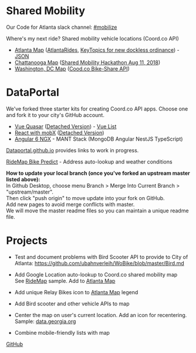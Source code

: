 # Shared Mobility

Our Code for Atlanta slack channel: [#mobilize](https://codeforatlanta.slack.com/messages/C9J705RRB)

Where's my next ride? Shared mobility vehicle locations (Coord.co API)

- [Atlanta Map](atlanta/) ([AtlantaRides](https://github.com/AtlantaRides/atlantarides.github.io), [KeyTopics for new dockless ordinance](https://sharedmobility.github.io/atlanta/ordinance/2018/Dockless_KeyTopics_20180731.pdf)) - 
[JSON](https://api.coord.co/v1/bike/location?access_key=p9H_wRiQaoEoIKQBaJnA1oR77yCBY-6Z-AEku8bgJNk&latitude=33.7490&longitude=-84.3880&radius_km=10)
- [Chattanooga Map](chattanooga/) ([Shared Mobility Hackathon Aug 11, 2018](https://www.eventbrite.com/e/national-day-of-civic-hacking-tickets-48338457628))
- [Washington, DC Map](dc/) ([Cood.co Bike-Share API](https://coord.co/quickstart/bike-share))

# DataPortal

We've forked three starter kits for creating Coord.co API apps.
Choose one and fork it to your city's GitHub account.

- [Vue Quasar](https://github.com/DataPortal/coord-vue-quasar) ([Detached Version](https://github.com/DataPortal/coord-quasar)) - [Vue List](https://smartparks.github.io/)
- [React with mobX](https://github.com/DataPortal/coord-react) ([Detached Version](https://github.com/DataPortal/coord-react-detached))
- [Angular 6 NGX](https://github.com/DataPortal/coord-angular) - MANT Stack (MongoDB Angular NestJS TypeScript)

[Dataportal.github.io](https://dataportal.github.io) provides links to work in progress.

[RideMap Bike Predict](https://github.com/SharedMobility/RideMap) - Address auto-lookup and weather conditions

<b>How to update your local branch (once you've forked an upstream master listed above):</b><br>
In Github Desktop, choose menu Branch > Merge Into Current Branch > "upstream/master".<br>
Then click "push origin" to move update into your fork on GitHub.<br>
Add new pages to avoid merge conflicts with master.<br>
We will move the master readme files so you can maintain a unique readme file.<br>

# Projects

* Test and document problems with Bird Scooter API to provide to City of Atlanta: https://github.com/ubahnverleih/WoBike/blob/master/Bird.md

* Add Google Location auto-lookup to Coord.co shared mobility map  
See [RideMap](https://github.com/SharedMobility/RideMap) sample. Add to [Atlanta Map](atlanta/)

* Add unique Relay Bikes icon to [Atlanta Map](https://sharedmobility.github.io/atlanta/) legend

* Add Bird scooter and other vehicle APIs to map

* Center the map on user's current location. Add an icon for recentering. Sample: [data.georgia.org](https://data.georgia.org)

* Combine mobile-friendly lists with map

<a href="https://github.com/SharedMobility/sharedmobility.github.io">GitHub</a>
